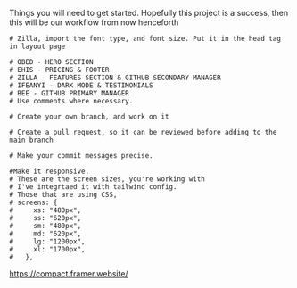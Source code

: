 
Things you will need to get started. Hopefully this project is a success, then this will be our workflow from now henceforth


    # Zilla, import the font type, and font size. Put it in the head tag in layout page

    # OBED - HERO SECTION
    # EHIS - PRICING & FOOTER
    # ZILLA - FEATURES SECTION & GITHUB SECONDARY MANAGER
    # IFEANYI - DARK MODE & TESTIMONIALS
    # BEE - GITHUB PRIMARY MANAGER
    # Use comments where necessary.

    # Create your own branch, and work on it

    # Create a pull request, so it can be reviewed before adding to the main branch

    # Make your commit messages precise.

    #Make it responsive.
    # These are the screen sizes, you're working with
    # I've integrtaed it with tailwind config.
    # Those that are using CSS,
    # screens: {
    #     xs: "480px",
    #     ss: "620px",
    #     sm: "480px",
    #     md: "620px",
    #     lg: "1200px",
    #     xl: "1700px",
    #   },

 https://compact.framer.website/
